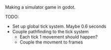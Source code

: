 Making a simulator game in godot.

TODO: 

- Set up global tick system. Maybe 0.6 seconds
- Couple pathfinding to the tick system
    - Each tick 1 movement should happen?
    - Couple the movment to frames
